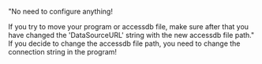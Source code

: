 "No need to configure anything! 

If you try to move your program or accessdb file, make sure after that you have changed the 'DataSourceURL' 
string with the new accessdb file path."
If you decide to change the accessdb file path, you need to change the connection string in the program!

